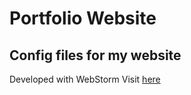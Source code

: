 # Portfolio Website
## Config files for my website<br>
Developed with WebStorm
Visit <a href="https://stojchevskib.onrender.com/">here</a>
